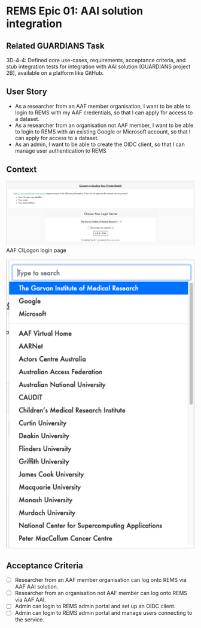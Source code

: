 # REMS Epic 01: AAI solution integration

## Related GUARDIANS Task

3D-4-4: Defined core use-cases, requirements, acceptance criteria, and stub integration tests for integration with AAI solution (GUARDIANS project 2B), available on a platform like GitHub.

## User Story

- As a researcher from an AAF member organisation, I want to be able to login to REMS with my AAF credentials, so that I can apply for access to a dataset.
- As a researcher from an organisation not AAF member, I want to be able to login to REMS with an existing Google or Microsoft account, so that I can apply for access to a dataset.
- As an admin, I want to be able to create the OIDC client, so that I can manage user authentication to REMS

## Context

![AAF CILogon login page](../docs/REMS01-cilogon.png)
AAF CILogon login page

![Identity Provider List](../docs/REMS01-idp-selection.png)

## Acceptance Criteria

- [ ] Researcher from an AAF member organisation can log onto REMS via AAF AAI solution.
- [ ] Researcher from an organisation not AAF member can log onto REMS via AAF AAI.
- [ ] Admin can login to REMS admin portal and set up an OIDC client.
- [ ] Admin can login to REMS admin portal and manage users connecting to the service.
